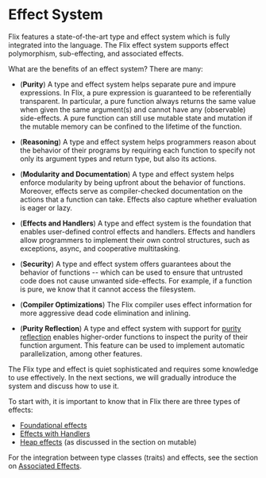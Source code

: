 # Effect System

Flix features a state-of-the-art type and effect system which is fully
integrated into the language. The Flix effect system supports effect
polymorphism, sub-effecting, and associated effects. 

What are the benefits of an effect system? There are many:

- (**Purity**) A type and effect system helps separate pure and impure
    expressions. In Flix, a pure expression is guaranteed to be referentially
    transparent. In particular, a pure function always returns the same value
    when given the same argument(s) and cannot have any (observable)
    side-effects. A pure function can still use mutable state and mutation if
    the mutable memory can be confined to the lifetime of the function.

- (**Reasoning**) A type and effect system helps programmers reason about the
    behavior of their programs by requiring each function to specify not only
    its argument types and return type, but also its actions. 

- (**Modularity and Documentation**) A type and effect system helps enforce
    modularity by being upfront about the behavior of functions. Moreover,
    effects serve as compiler-checked documentation on the actions that a
    function can take. Effects also capture whether evaluation is eager or lazy. 

- (**Effects and Handlers**) A type and effect system is the foundation that
    enables user-defined control effects and handlers. Effects and handlers
    allow programmers to implement their own control structures, such as
    exceptions, async, and cooperative multitasking. 

- (**Security**) A type and effect system offers guarantees about the behavior
    of functions -- which can be used to ensure that untrusted code does not
    cause unwanted side-effects. For example, if a function is pure, we know
    that it cannot access the filesystem. 

- (**Compiler Optimizations**) The Flix compiler uses effect information for
    more aggressive dead code elimination and inlining. 

- (**Purity Reflection**) A type and effect system with support for [purity
    reflection](./purity-reflection.md) enables higher-order functions to
    inspect the purity of their function argument. This feature can be used to
    implement automatic parallelization, among other features. 

The Flix type and effect is quiet sophisticated and requires some knowledge to
use effectively. In the next sections, we will gradually introduce the system
and discuss how to use it. 

To start with, it is important to know that in Flix there are three types of
effects:

- [Foundational effects](./foundational-effects.md)
- [Effects with Handlers](./effects-and-handlers.md)
- [Heap effects](./mutable-data.md) (as discussed in the section on mutable)

For the integration between type classes (traits) and effects, see the section
on [Associated Effects](./associated-effects.md).
